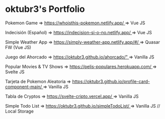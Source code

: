 <h1> oktubr3's Portfolio </h1>

<p> Pokemon Game         => <a href="https://whoisthis-pokemon.netlify.app/"> https://whoisthis-pokemon.netlify.app/   </a>  => Vue JS </p>

<p> Indecisión (Español) => <a href="https://indecision-si-o-no.netlify.app/"> https://indecision-si-o-no.netlify.app/ </a>  => Vue JS </p>

<p> Simple Weather App   => <a href="https://simply-weather-app.netlify.app/#/"> https://simply-weather-app.netlify.app/#/ </a>  => Quasar FW (Vue JS) </p>

<p> Juego del Ahorcado   => <a href="https://oktubr3.github.io/ahorcado/"> https://oktubr3.github.io/ahorcado/"     </a>  => Vanilla JS </p> 

<p> Popular Movies & TV Shows => <a href="https://pelis-populares.herokuapp.com/"> https://pelis-populares.herokuapp.com/ </a>  => Svelte JS </p>

<p> Tarjeta de Pokemon Aleatoria => <a href="https://oktubr3.github.io/profile-card-component-main/"> https://oktubr3.github.io/profile-card-component-main/ </a>  => Vanilla JS </p>

<p> Tabla de Cryptos     => <a href="https://svelte-cripto.vercel.app/"> https://svelte-cripto.vercel.app/ </a>  => Vanilla JS </p>

<p> Simple Todo List     => <a href="https://oktubr3.github.io/simpleTodoList/"> https://oktubr3.github.io/simpleTodoList/ </a>  => Vanilla JS // Local Storage </p>